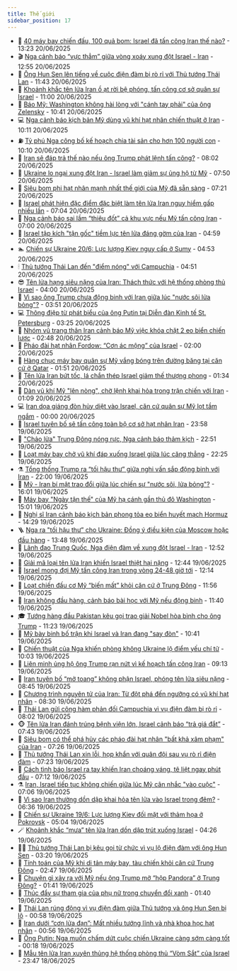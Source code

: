 ```yaml
---
title: Thế giới
sidebar_position: 17
---
```


<!-- dantri-the-gioi:START -->
- 🌋 [40 máy bay chiến đấu, 100 quả bom: Israel đã tấn công Iran thế nào?](https://dantri.com.vn/the-gioi/40-may-bay-chien-dau-100-qua-bom-israel-da-tan-cong-iran-the-nao-20250620150842101.htm) - 13:23 20/06/2025
- 🎬 [Nga cảnh báo “vực thẳm” giữa vòng xoáy xung đột Israel - Iran](https://dantri.com.vn/the-gioi/nga-canh-bao-vuc-tham-giua-vong-xoay-xung-dot-israel-iran-20250620193120898.htm) - 12:55 20/06/2025
- 🧰 [Ông Hun Sen lên tiếng về cuộc điện đàm bị rò rỉ với Thủ tướng Thái Lan](https://dantri.com.vn/the-gioi/ong-hun-sen-len-tieng-ve-cuoc-dien-dam-bi-ro-ri-voi-thu-tuong-thai-lan-20250620182949388.htm) - 11:43 20/06/2025
- 🌋 [Khoảnh khắc tên lửa Iran ồ ạt rời bệ phóng, tấn công cơ sở quân sự Israel](https://dantri.com.vn/the-gioi/khoanh-khac-ten-lua-iran-o-at-roi-be-phong-tan-cong-co-so-quan-su-israel-20250620091240301.htm) - 11:00 20/06/2025
- 🗽 [Báo Mỹ: Washington không hài lòng với &quot;cánh tay phải&quot; của ông Zelensky](https://dantri.com.vn/the-gioi/bao-my-washington-khong-hai-long-voi-canh-tay-phai-cua-ong-zelensky-20250620162533839.htm) - 10:41 20/06/2025
- 💻 [Nga cảnh báo kịch bản Mỹ dùng vũ khí hạt nhân chiến thuật ở Iran](https://dantri.com.vn/the-gioi/nga-canh-bao-kich-ban-my-dung-vu-khi-hat-nhan-chien-thuat-o-iran-20250620162931389.htm) - 10:11 20/06/2025
- ⛽️ [Tỷ phú Nga công bố kế hoạch chia tài sản cho hơn 100 người con](https://dantri.com.vn/the-gioi/ty-phu-nga-cong-bo-ke-hoach-chia-tai-san-cho-hon-100-nguoi-con-20250620163725699.htm) - 10:10 20/06/2025
- 🤩 [Iran sẽ đáp trả thế nào nếu ông Trump phát lệnh tấn công?](https://dantri.com.vn/the-gioi/iran-se-dap-tra-the-nao-neu-ong-trump-phat-lenh-tan-cong-20250620122052620.htm) - 08:02 20/06/2025
- 🧐 [Ukraine lo ngại xung đột Iran - Israel làm giảm sự ủng hộ từ Mỹ](https://dantri.com.vn/the-gioi/ukraine-lo-ngai-xung-dot-iran-israel-lam-giam-su-ung-ho-tu-my-20250620144836980.htm) - 07:50 20/06/2025
- 🎊 [Siêu bom phi hạt nhân mạnh nhất thế giới của Mỹ đã sẵn sàng](https://dantri.com.vn/the-gioi/sieu-bom-phi-hat-nhan-manh-nhat-the-gioi-cua-my-da-san-sang-20250620101709169.htm) - 07:21 20/06/2025
- 📝 [Israel phát hiện đặc điểm đặc biệt làm tên lửa Iran nguy hiểm gấp nhiều lần](https://dantri.com.vn/the-gioi/israel-phat-hien-dac-diem-dac-biet-lam-ten-lua-iran-nguy-hiem-gap-nhieu-lan-20250620110729697.htm) - 07:04 20/06/2025
- 🤡 [Nga cảnh báo sai lầm “thiêu đốt” cả khu vực nếu Mỹ tấn công Iran](https://dantri.com.vn/the-gioi/nga-canh-bao-sai-lam-thieu-dot-ca-khu-vuc-neu-my-tan-cong-iran-20250620133337650.htm) - 07:00 20/06/2025
- 🥷 [Israel tập kích &quot;tận gốc&quot; tiềm lực tên lửa đáng gờm của Iran](https://dantri.com.vn/the-gioi/israel-tap-kich-tan-goc-tiem-luc-ten-lua-dang-gom-cua-iran-20250620114434727.htm) - 04:59 20/06/2025
- 🏊 [Chiến sự Ukraine 20/6: Lực lượng Kiev nguy cấp ở Sumy](https://dantri.com.vn/the-gioi/chien-su-ukraine-206-luc-luong-kiev-nguy-cap-o-sumy-20250620112956105.htm) - 04:53 20/06/2025
- 🕯 [Thủ tướng Thái Lan đến &quot;điểm nóng&quot; với Campuchia](https://dantri.com.vn/the-gioi/thu-tuong-thai-lan-den-diem-nong-voi-campuchia-20250620111400396.htm) - 04:51 20/06/2025
- 😎 [Tên lửa hạng siêu nặng của Iran: Thách thức với hệ thống phòng thủ Israel](https://dantri.com.vn/the-gioi/ten-lua-hang-sieu-nang-cua-iran-thach-thuc-voi-he-thong-phong-thu-israel-20250620105056430.htm) - 04:00 20/06/2025
- 🌈 [Vì sao ông Trump chưa động binh với Iran giữa lúc &quot;nước sôi lửa bỏng&quot;?](https://dantri.com.vn/the-gioi/vi-sao-ong-trump-chua-dong-binh-voi-iran-giua-luc-nuoc-soi-lua-bong-20250620103952123.htm) - 03:51 20/06/2025
- 💻 [Thông điệp từ phát biểu của ông Putin tại Diễn đàn Kinh tế St. Petersburg](https://dantri.com.vn/the-gioi/thong-diep-tu-phat-bieu-cua-ong-putin-tai-dien-dan-kinh-te-st-petersburg-20250620102550284.htm) - 03:25 20/06/2025
- 🤖 [Nhóm vũ trang thân Iran cảnh báo Mỹ việc khóa chặt 2 eo biển chiến lược](https://dantri.com.vn/the-gioi/nhom-vu-trang-than-iran-canh-bao-my-viec-khoa-chat-2-eo-bien-chien-luoc-20250620093127918.htm) - 02:48 20/06/2025
- 🦏 [Pháo đài hạt nhân Fordow: “Cơn ác mộng” của Israel](https://dantri.com.vn/the-gioi/phao-dai-hat-nhan-fordow-con-ac-mong-cua-israel-20250620090002870.htm) - 02:00 20/06/2025
- 🌁 [Hàng chục máy bay quân sự Mỹ vắng bóng trên đường băng tại căn cứ ở Qatar](https://dantri.com.vn/the-gioi/hang-chuc-may-bay-quan-su-my-vang-bong-tren-duong-bang-tai-can-cu-o-qatar-20250620083241801.htm) - 01:51 20/06/2025
- 🐘 [Tên lửa Iran bứt tốc, lá chắn thép Israel giảm thế thượng phong](https://dantri.com.vn/the-gioi/ten-lua-iran-but-toc-la-chan-thep-israel-giam-the-thuong-phong-20250620082447590.htm) - 01:34 20/06/2025
- 🥷 [Dàn vũ khí Mỹ &quot;lên nòng&quot;, chờ lệnh khai hỏa trong trận chiến với Iran](https://dantri.com.vn/the-gioi/dan-vu-khi-my-len-nong-cho-lenh-khai-hoa-trong-tran-chien-voi-iran-20250620075721877.htm) - 01:09 20/06/2025
- 💻 [Iran dọa giáng đòn hủy diệt vào Israel, căn cứ quân sự Mỹ lọt tầm ngắm](https://dantri.com.vn/the-gioi/iran-doa-giang-don-huy-diet-vao-israel-can-cu-quan-su-my-lot-tam-ngam-20250620063740060.htm) - 00:00 20/06/2025
- 🎡 [Israel tuyên bố sẽ tấn công toàn bộ cơ sở hạt nhân Iran](https://dantri.com.vn/the-gioi/israel-tuyen-bo-se-tan-cong-toan-bo-co-so-hat-nhan-iran-20250620061302657.htm) - 23:58 19/06/2025
- 🧰 [&quot;Chảo lửa&quot; Trung Đông nóng rực, Nga cảnh báo thảm kịch](https://dantri.com.vn/the-gioi/chao-lua-trung-dong-nong-ruc-nga-canh-bao-tham-kich-20250620054434285.htm) - 22:51 19/06/2025
- 🥸 [Loạt máy bay chở vũ khí đáp xuống Israel giữa lúc căng thẳng](https://dantri.com.vn/the-gioi/loat-may-bay-cho-vu-khi-dap-xuong-israel-giua-luc-cang-thang-20250620052102242.htm) - 22:25 19/06/2025
- ⚗️ [Tổng thống Trump ra “tối hậu thư” giữa nghi vấn sắp động binh với Iran](https://dantri.com.vn/the-gioi/tong-thong-trump-ra-toi-hau-thu-giua-nghi-van-sap-dong-binh-voi-iran-20250620045210959.htm) - 22:00 19/06/2025
- 🌮 [Mỹ - Iran bí mật trao đổi giữa lúc chiến sự &quot;nước sôi, lửa bỏng&quot;?](https://dantri.com.vn/the-gioi/my-iran-bi-mat-trao-doi-giua-luc-chien-su-nuoc-soi-lua-bong-20250619225501126.htm) - 16:01 19/06/2025
- 🎃 [Máy bay &quot;Ngày tận thế&quot; của Mỹ hạ cánh gần thủ đô Washington](https://dantri.com.vn/the-gioi/may-bay-ngay-tan-the-cua-my-ha-canh-gan-thu-do-washington-20250619215418841.htm) - 15:01 19/06/2025
- 💫 [Nghị sĩ Iran cảnh báo kịch bản phong tỏa eo biển huyết mạch Hormuz](https://dantri.com.vn/the-gioi/nghi-si-iran-canh-bao-kich-ban-phong-toa-eo-bien-huyet-mach-hormuz-20250619212609431.htm) - 14:29 19/06/2025
- 🪜 [Nga ra &quot;tối hậu thư” cho Ukraine: Đồng ý điều kiện của Moscow hoặc đầu hàng](https://dantri.com.vn/the-gioi/nga-ra-toi-hau-thu-cho-ukraine-dong-y-dieu-kien-cua-moscow-hoac-dau-hang-20250619192014184.htm) - 13:48 19/06/2025
- 🌋 [Lãnh đạo Trung Quốc, Nga điện đàm về xung đột Israel - Iran](https://dantri.com.vn/the-gioi/lanh-dao-trung-quoc-nga-dien-dam-ve-xung-dot-israel-iran-20250619195142994.htm) - 12:52 19/06/2025
- 🦏 [Giải mã loại tên lửa Iran khiến Israel thiệt hại nặng](https://dantri.com.vn/the-gioi/giai-ma-loai-ten-lua-iran-khien-israel-thiet-hai-nang-20250619192655967.htm) - 12:44 19/06/2025
- 👀 [Israel mong đợi Mỹ tấn công Iran trong vòng 24-48 giờ tới](https://dantri.com.vn/the-gioi/israel-mong-doi-my-tan-cong-iran-trong-vong-24-48-gio-toi-20250619191357538.htm) - 12:14 19/06/2025
- 🧰 [Loạt chiến đấu cơ Mỹ “biến mất” khỏi căn cứ ở Trung Đông](https://dantri.com.vn/the-gioi/loat-chien-dau-co-my-bien-mat-khoi-can-cu-o-trung-dong-20250619175845733.htm) - 11:56 19/06/2025
- 🚀 [Iran không đầu hàng, cảnh báo bài học với Mỹ nếu động binh](https://dantri.com.vn/the-gioi/iran-khong-dau-hang-canh-bao-bai-hoc-voi-my-neu-dong-binh-20250619170514808.htm) - 11:40 19/06/2025
- 🎓 [Tướng hàng đầu Pakistan kêu gọi trao giải Nobel hòa bình cho ông Trump](https://dantri.com.vn/the-gioi/tuong-hang-dau-pakistan-keu-goi-trao-giai-nobel-hoa-binh-cho-ong-trump-20250619174745314.htm) - 11:23 19/06/2025
- 🥸 [Mỹ bày binh bố trận khi Israel và Iran đang &quot;say đòn&quot;](https://dantri.com.vn/the-gioi/my-bay-binh-bo-tran-khi-israel-va-iran-dang-say-don-20250619155735103.htm) - 10:41 19/06/2025
- 🦅 [Chiến thuật của Nga khiến phòng không Ukraine lộ điểm yếu chí tử](https://dantri.com.vn/the-gioi/chien-thuat-cua-nga-khien-phong-khong-ukraine-lo-diem-yeu-chi-tu-20250619160425849.htm) - 10:03 19/06/2025
- 🤭 [Liên minh ủng hộ ông Trump rạn nứt vì kế hoạch tấn công Iran](https://dantri.com.vn/the-gioi/lien-minh-ung-ho-ong-trump-ran-nut-vi-ke-hoach-tan-cong-iran-20250619153420768.htm) - 09:13 19/06/2025
- 🤖 [Iran tuyên bố “mở toang” không phận Israel, phóng tên lửa siêu nặng](https://dantri.com.vn/the-gioi/iran-tuyen-bo-mo-toang-khong-phan-israel-phong-ten-lua-sieu-nang-20250619122326866.htm) - 08:45 19/06/2025
- 🐲 [Chương trình nguyên tử của Iran: Từ đột phá đến ngưỡng có vũ khí hạt nhân](https://dantri.com.vn/the-gioi/chuong-trinh-nguyen-tu-cua-iran-tu-dot-pha-den-nguong-co-vu-khi-hat-nhan-20250619090821376.htm) - 08:30 19/06/2025
- 🫣 [Thái Lan gửi công hàm phản đối Campuchia vì vụ điện đàm bị rò rỉ](https://dantri.com.vn/the-gioi/thai-lan-gui-cong-ham-phan-doi-campuchia-vi-vu-dien-dam-bi-ro-ri-20250619144839506.htm) - 08:02 19/06/2025
- 🐵 [Tên lửa Iran đánh trúng bệnh viện lớn, Israel cảnh báo “trả giá đắt”](https://dantri.com.vn/the-gioi/ten-lua-iran-danh-trung-benh-vien-lon-israel-canh-bao-tra-gia-dat-20250619143814801.htm) - 07:43 19/06/2025
- 🫶 [Siêu bom có thể phá hủy các pháo đài hạt nhân &quot;bất khả xâm phạm&quot; của Iran](https://dantri.com.vn/the-gioi/sieu-bom-co-the-pha-huy-cac-phao-dai-hat-nhan-bat-kha-xam-pham-cua-iran-20250619142144469.htm) - 07:26 19/06/2025
- 💃 [Thủ tướng Thái Lan xin lỗi, họp khẩn với quân đội sau vụ rò rỉ điện đàm](https://dantri.com.vn/the-gioi/thu-tuong-thai-lan-xin-loi-hop-khan-voi-quan-doi-sau-vu-ro-ri-dien-dam-20250619140958146.htm) - 07:23 19/06/2025
- 💫 [Cách tình báo Israel ra tay khiến Iran choáng váng, tê liệt ngay phút đầu](https://dantri.com.vn/the-gioi/cach-tinh-bao-israel-ra-tay-khien-iran-choang-vang-te-liet-ngay-phut-dau-20250617123919664.htm) - 07:12 19/06/2025
- ⚗️ [Iran, Israel tiếp tục không chiến giữa lúc Mỹ cân nhắc &quot;vào cuộc&quot;](https://dantri.com.vn/the-gioi/iran-israel-tiep-tuc-khong-chien-giua-luc-my-can-nhac-vao-cuoc-20250619114754757.htm) - 07:06 19/06/2025
- 🥷 [Vì sao Iran thường dồn dập khai hỏa tên lửa vào Israel trong đêm?](https://dantri.com.vn/the-gioi/vi-sao-iran-thuong-don-dap-khai-hoa-ten-lua-vao-israel-trong-dem-20250619120426537.htm) - 06:36 19/06/2025
- 🥸 [Chiến sự Ukraine 19/6: Lực lượng Kiev đối mặt với thảm họa ở Pokrovsk](https://dantri.com.vn/the-gioi/chien-su-ukraine-196-luc-luong-kiev-doi-mat-voi-tham-hoa-o-pokrovsk-20250619120107432.htm) - 05:04 19/06/2025
- 🪄 [Khoảnh khắc “mưa” tên lửa Iran dồn dập trút xuống Israel](https://dantri.com.vn/the-gioi/khoanh-khac-mua-ten-lua-iran-don-dap-trut-xuong-israel-20250619105941696.htm) - 04:26 19/06/2025
- 🧑‍💻 [Thủ tướng Thái Lan bị kêu gọi từ chức vì vụ lộ điện đàm với ông Hun Sen](https://dantri.com.vn/the-gioi/thu-tuong-thai-lan-bi-keu-goi-tu-chuc-vi-vu-lo-dien-dam-voi-ong-hun-sen-20250619101202292.htm) - 03:20 19/06/2025
- 🤭 [Tính toán của Mỹ khi di tản máy bay, tàu chiến khỏi căn cứ Trung Đông](https://dantri.com.vn/the-gioi/tinh-toan-cua-my-khi-di-tan-may-bay-tau-chien-khoi-can-cu-trung-dong-20250619093813021.htm) - 02:47 19/06/2025
- 🗽 [Chuyện gì xảy ra với Mỹ nếu ông Trump mở “hộp Pandora” ở Trung Đông?](https://dantri.com.vn/the-gioi/chuyen-gi-xay-ra-voi-my-neu-ong-trump-mo-hop-pandora-o-trung-dong-20250619081504875.htm) - 01:41 19/06/2025
- 🤖 [Thúc đẩy sự tham gia của phụ nữ trong chuyển đổi xanh](https://dantri.com.vn/the-gioi/thuc-day-su-tham-gia-cua-phu-nu-trong-chuyen-doi-xanh-20250618151954720.htm) - 01:40 19/06/2025
- 🌈 [Thái Lan rúng động vì vụ điện đàm giữa Thủ tướng và ông Hun Sen bị lộ](https://dantri.com.vn/the-gioi/thai-lan-rung-dong-vi-vu-dien-dam-giua-thu-tuong-va-ong-hun-sen-bi-lo-20250619075536546.htm) - 00:58 19/06/2025
- 🤩 [Iran dưới “cơn lửa đạn”: Mất nhiều tướng lĩnh và nhà khoa học hạt nhân](https://dantri.com.vn/the-gioi/iran-duoi-con-lua-dan-mat-nhieu-tuong-linh-va-nha-khoa-hoc-hat-nhan-20250618224644147.htm) - 00:56 19/06/2025
- 🤗 [Ông Putin: Nga muốn chấm dứt cuộc chiến Ukraine càng sớm càng tốt](https://dantri.com.vn/the-gioi/ong-putin-nga-muon-cham-dut-cuoc-chien-ukraine-cang-som-cang-tot-20250619070549917.htm) - 00:18 19/06/2025
- 🙉 [Mẫu tên lửa Iran xuyên thủng hệ thống phòng thủ “Vòm Sắt” của Israel](https://dantri.com.vn/the-gioi/mau-ten-lua-iran-xuyen-thung-he-thong-phong-thu-vom-sat-cua-israel-20250618223527936.htm) - 23:47 18/06/2025<!-- dantri-the-gioi:END -->
